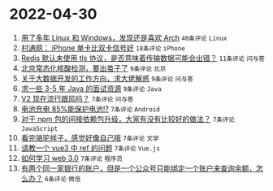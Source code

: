 # 2022-04-30

1. [用了多年 Linux 和 Windows，发现还是喜欢 Arch](https://www.v2ex.com/t/850164) `40条评论` `Linux`
1. [村通网： iPhone 单卡比双卡信号好](https://www.v2ex.com/t/850157) `18条评论` `iPhone`
1. [Redis 默认未使用 tls 协议，是否意味着传输数据可能会出错？](https://www.v2ex.com/t/850179) `11条评论` `问与答`
1. [北京常态化核酸检测，要出茧子了](https://www.v2ex.com/t/850183) `9条评论` `北京`
1. [关于大数据开发的工作方向，求大佬解惑](https://www.v2ex.com/t/850167) `9条评论` `问与答`
1. [求一些 3-5 年 Java 的面试资源](https://www.v2ex.com/t/850159) `9条评论` `Java`
1. [V2 现在流行跟风吗？](https://www.v2ex.com/t/850190) `7条评论` `问与答`
1. [电池充电 85%能保护电池!?](https://www.v2ex.com/t/850189) `7条评论` `Android`
1. [对于 npm 包的间接依赖包升级，大家有没有比较好的做法？](https://www.v2ex.com/t/850177) `7条评论` `JavaScript`
1. [看完骆驼祥子，感觉好像自己哦](https://www.v2ex.com/t/850169) `7条评论` `文学`
1. [请教一个 vue3 中 ref 的问题](https://www.v2ex.com/t/850162) `7条评论` `Vue.js`
1. [如何学习 web 3.0](https://www.v2ex.com/t/850160) `7条评论` `程序员`
1. [有两个同一家银行的账户，但是一个公众号只能绑定一个账户来查询余额，怎么办？](https://www.v2ex.com/t/850161) `6条评论` `微信`
